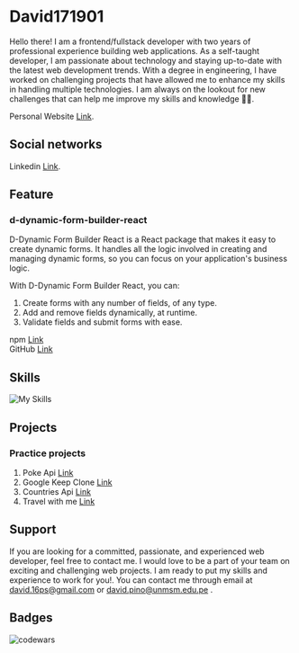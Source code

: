 # David171901
Hello there! I am a frontend/fullstack developer with two years of professional experience building web applications. As a self-taught developer, I am passionate about technology and staying up-to-date with the latest web development trends. With a degree in engineering, I have worked on challenging projects that have allowed me to enhance my skills in handling multiple technologies. I am always on the lookout for new challenges that can help me improve my skills and knowledge 🧑‍💻.

Personal Website [Link](https://blog-roo5.vercel.app/).

## Social networks

Linkedin [Link](https://www.linkedin.com/in/david-marcelo-pino-santillan-946462216/).


## Feature 
### d-dynamic-form-builder-react
D-Dynamic Form Builder React is a React package that makes it easy to create dynamic forms. It handles all the logic involved in creating and managing dynamic forms, so you can focus on your application's business logic.

With D-Dynamic Form Builder React, you can:

1. Create forms with any number of fields, of any type.
2. Add and remove fields dynamically, at runtime.
3. Validate fields and submit forms with ease.

npm [Link](https://www.npmjs.com/package/d-dynamic-form-builder-react)
<br>
GitHub [Link](https://github.com/David171901/dynamic-form-builder-react)

## Skills
![My Skills](https://skillicons.dev/icons?i=html,css,javascript,jquery,typescript,react,nextjs,tailwind,bootstrap,figma,py,nodejs,express,postgres,mongodb,git,linux)

## Projects
### Practice projects

1. Poke Api [Link](https://pokeapi-eosin-two.vercel.app/)
2. Google Keep Clone [Link](https://david171901.github.io/google-keep/) 
3. Countries Api [Link](https://rest-countries-api-y2wl.vercel.app/)
4. Travel with me [Link](https://david171901.github.io/Travel_Page_TailwindsCSS/)


## Support

If you are looking for a committed, passionate, and experienced web developer, feel free to contact me. I would love to be a part of your team on exciting and challenging web projects. I am ready to put my skills and experience to work for you!. You can contact me through email at david.16ps@gmail.com or david.pino@unmsm.edu.pe .


## Badges 
![codewars](https://www.codewars.com/users/David171901/badges/large "codewars")